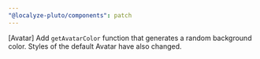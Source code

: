 ```yaml
---
"@localyze-pluto/components": patch
---
```


[Avatar] Add `getAvatarColor` function that generates a random background color. Styles of the default Avatar have also changed.
